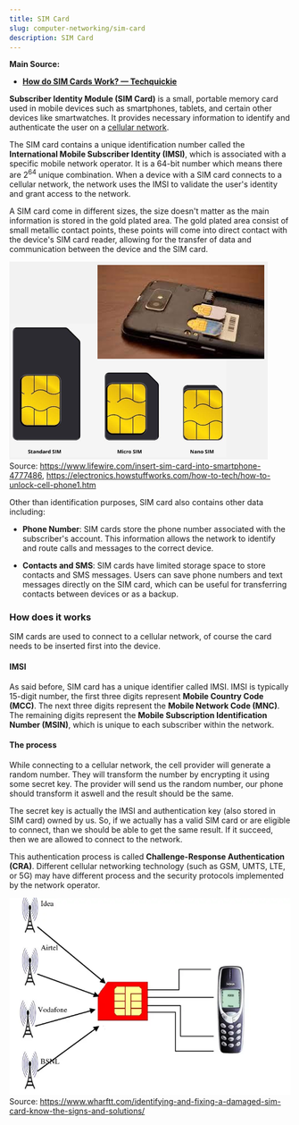 ```yaml
---
title: SIM Card
slug: computer-networking/sim-card
description: SIM Card
---
```


**Main Source:**

- **[How do SIM Cards Work? — Techquickie](https://youtu.be/GTCAbmjyEvE?si=_oGqSglZ253CuESu)**

**Subscriber Identity Module (SIM Card)** is a small, portable memory card used in mobile devices such as smartphones, tablets, and certain other devices like smartwatches. It provides necessary information to identify and authenticate the user on a [cellular network](/cs-notes/computer-networking/cellular-networking).

The SIM card contains a unique identification number called the **International Mobile Subscriber Identity (IMSI)**, which is associated with a specific mobile network operator. It is a 64-bit number which means there are $2^{64}$ unique combination. When a device with a SIM card connects to a cellular network, the network uses the IMSI to validate the user's identity and grant access to the network.

A SIM card come in different sizes, the size doesn't matter as the main information is stored in the gold plated area. The gold plated area consist of small metallic contact points, these points will come into direct contact with the device's SIM card reader, allowing for the transfer of data and communication between the device and the SIM card.

![Different SIM card size and how it fit in a phone](./sim-card-size-and-phone.png)  
Source: https://www.lifewire.com/insert-sim-card-into-smartphone-4777486, https://electronics.howstuffworks.com/how-to-tech/how-to-unlock-cell-phone1.htm

Other than identification purposes, SIM card also contains other data including:

- **Phone Number**: SIM cards store the phone number associated with the subscriber's account. This information allows the network to identify and route calls and messages to the correct device.

- **Contacts and SMS**: SIM cards have limited storage space to store contacts and SMS messages. Users can save phone numbers and text messages directly on the SIM card, which can be useful for transferring contacts between devices or as a backup.

### How does it works

SIM cards are used to connect to a cellular network, of course the card needs to be inserted first into the device.

#### IMSI

As said before, SIM card has a unique identifier called IMSI. IMSI is typically 15-digit number, the first three digits represent **Mobile Country Code (MCC)**. The next three digits represent the **Mobile Network Code (MNC)**. The remaining digits represent the **Mobile Subscription Identification Number (MSIN)**, which is unique to each subscriber within the network.

#### The process

While connecting to a cellular network, the cell provider will generate a random number. They will transform the number by encrypting it using some secret key. The provider will send us the random number, our phone should transform it aswell and the result should be the same.

The secret key is actually the IMSI and authentication key (also stored in SIM card) owned by us. So, if we actually has a valid SIM card or are eligible to connect, than we should be able to get the same result. If it succeed, then we are allowed to connect to the network.

This authentication process is called **Challenge-Response Authentication (CRA)**. Different cellular networking technology (such as GSM, UMTS, LTE, or 5G) may have different process and the security protocols implemented by the network operator.

![SIM card connection](./sim-card-connection.jpg)  
Source: https://www.wharftt.com/identifying-and-fixing-a-damaged-sim-card-know-the-signs-and-solutions/
